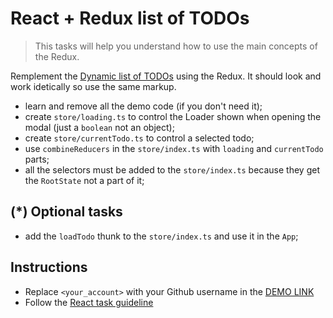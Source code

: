 # React + Redux list of TODOs

> This tasks will help you understand how to use the main concepts of the Redux.

Remplement the [Dynamic list of TODOs](https://github.com/mate-academy/react_dynamic-list-of-todos#react-dynamic-list-of-todos)
using the Redux. It should look and work idetically so use the same markup.

- learn and remove all the demo code (if you don't need it);
- create `store/loading.ts` to control the Loader shown when opening the modal (just a `boolean` not an object);
- create `store/currentTodo.ts` to control a selected todo;
- use `combineReducers` in the `store/index.ts` with `loading` and `currentTodo` parts;
- all the selectors must be added to the `store/index.ts` because they get the `RootState` not a part of it;

## (*) Optional tasks
- add the `loadTodo` thunk to the `store/index.ts` and use it in the `App`;

## Instructions
- Replace `<your_account>` with your Github username in the [DEMO LINK](https://saperzp.github.io/react_redux-list-of-todos/)
- Follow the [React task guideline](https://github.com/mate-academy/react_task-guideline#react-tasks-guideline)
